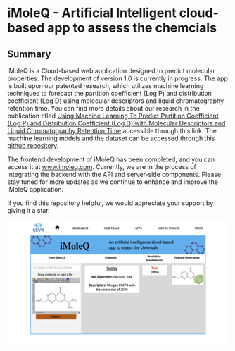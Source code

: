 # iMoleQ - Artificial Intelligent cloud-based app to assess the chemcials
## Summary
iMoleQ is a Cloud-based web application designed to predict molecular properties. The development of version 1.0 is currently in progress. The app is built upon our patented research, which utilizes machine learning techniques to forecast the partition coefficient (Log P) and distribution coefficient (Log D) using molecular descriptors and liquid chromatography retention time. You can find more details about our research in the publication titled [Using Machine Learning To Predict Partition Coefficient (Log P) and Distribution Coefficient (Log D) with Molecular Descriptors and Liquid Chromatography Retention Time](https://pubs.acs.org/doi/10.1021/acs.jcim.2c01373) accessible through this link. The machine learning models and the dataset can be accessed through this [github repository](https://github.com/jamesleocodes/p_chem_CEVR.git).

The frontend development of iMoleQ has been completed, and you can access it at www.imoleq.com. Currently, we are in the process of integrating the backend with the API and server-side components. Please stay tuned for more updates as we continue to enhance and improve the iMoleQ application.

If you find this repository helpful, we would appreciate your support by giving it a star. 

<img width="697" alt="Screenshot 2023-03-19 at 11 29 44 PM" src="https://github.com/jamesleocodes/iMoleQ/blob/master/presentation.png">
